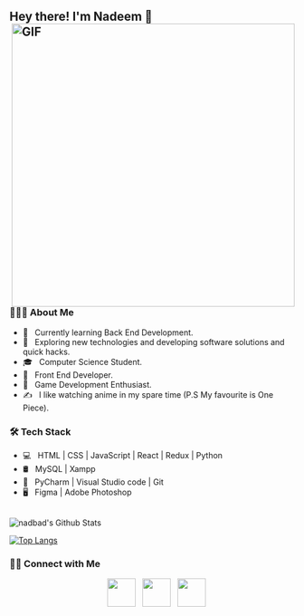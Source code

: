         
<h2> Hey there! I'm Nadeem 👋
<img align="right" alt="GIF" src="https://media.giphy.com/media/Dh5q0sShxgp13DwrvG/giphy.gif" width="500"/>

<h3> 👨🏻‍💻 About Me </h3>

- 🔭 &nbsp; Currently learning Back End Development.
- 🤔 &nbsp; Exploring new technologies and developing software solutions and quick hacks.
- 🎓 &nbsp; Computer Science Student.
- 💼 &nbsp; Front End Developer.
- 🌱 &nbsp; Game Development Enthusiast.
- ✍️ &nbsp; I like watching anime in my spare time (P.S My favourite is One Piece).

<h3>🛠 Tech Stack</h3>

- 💻 &nbsp; HTML | CSS | JavaScript | React | Redux | Python
- 🛢 &nbsp; MySQL | Xampp
- 🔧 &nbsp; PyCharm | Visual Studio code | Git
- 🖥 &nbsp; Figma | Adobe Photoshop

<br>

<!-- ![souvik's Github Stats](https://github-readme-stats.vercel.app/api?username=devSouvik&show_icons=true&title_color=fff&icon_color=79ff97&text_color=9f9f9f&bg_color=151515) -->
<img align="center" src="https://github-readme-stats.vercel.app/api?username=nadbad&include_all_commits=true&count_private=true&show_icons=true&line_height=20&title_color=7A7ADB&icon_color=2234AE&text_color=D3D3D3&bg_color=0,000000,130F40" alt="nadbad's Github Stats">

</br>


[![Top Langs](https://github-readme-stats.vercel.app/api/top-langs/?username=nadbad&layout=compact&text_color=daf7dc&bg_color=151515)](https://github.com/nadbad/github-readme-stats)

<h3> 🤝🏻 Connect with Me </h3>

<p align="center">
&nbsp;
&nbsp; <a href="https://www.instagram.com/nadbad_/" target="_blank" rel="noopener noreferrer"><img src="https://img.icons8.com/plasticine/100/000000/instagram-new.png" width="50" /></a>  
&nbsp; <a href="https://www.linkedin.com/in/nadeem-alhassan" target="_blank" rel="noopener noreferrer"><img src="https://img.icons8.com/plasticine/100/000000/linkedin.png" width="50" /></a>
&nbsp; <a href="mailto:nadeem.develops@gmail.com" target="_blank" rel="noopener noreferrer"><img src="https://img.icons8.com/plasticine/100/000000/gmail.png"  width="50" /></a>
</p>
